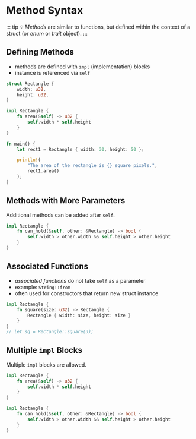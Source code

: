 # Method Syntax

::: tip 💡
_Methods_ are similar to functions, but defined within the context of a struct
(or _enum_ or _trait_ object).
:::

## Defining Methods

- methods are defined with `impl` (implementation) blocks
- instance is referenced via `self`

```rust
struct Rectangle {
    width: u32,
    height: u32,
}

impl Rectangle {
    fn area(&self) -> u32 {
        self.width * self.height
    }
}

fn main() {
    let rect1 = Rectangle { width: 30, height: 50 };

    println!(
        "The area of the rectangle is {} square pixels.",
        rect1.area()
    );
}
```

## Methods with More Parameters

Additional methods can be added after `self`.

```rust
impl Rectangle {
    fn can_hold(&self, other: &Rectangle) -> bool {
        self.width > other.width && self.height > other.height
    }
}
```

## Associated Functions

- _associated functions_ do not take `self` as a parameter
- example: `String::from`
- often used for constructors that return new struct instance

```rust
impl Rectangle {
    fn square(size: u32) -> Rectangle {
        Rectangle { width: size, height: size }
    }
}
// let sq = Rectangle::square(3);
```

## Multiple `impl` Blocks

Multiple `impl` blocks are allowed.

```rust
impl Rectangle {
    fn area(&self) -> u32 {
        self.width * self.height
    }
}

impl Rectangle {
    fn can_hold(&self, other: &Rectangle) -> bool {
        self.width > other.width && self.height > other.height
    }
}
```
